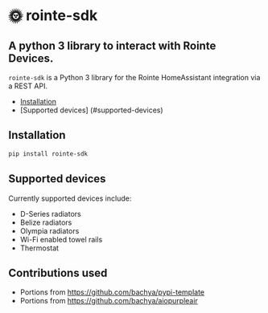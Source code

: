 # 🌞 rointe-sdk

## A python 3 library to interact with Rointe Devices.

`rointe-sdk` is a Python 3 library for the Rointe HomeAssistant integration via a REST API.

- [Installation](#Installation)
- [Supported devices] (#supported-devices)

## Installation

```bash
pip install rointe-sdk
```

## Supported devices

Currently supported devices include:

- D-Series radiators
- Belize radiators
- Olympia radiators
- Wi-Fi enabled towel rails
- Thermostat

## Contributions used

- Portions from https://github.com/bachya/pypi-template
- Portions from https://github.com/bachya/aiopurpleair
